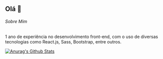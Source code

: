 ## Olá 👋

###### Sobre Mim
1 ano de experiência no desenvolvimento front-end, com o uso de diversas tecnologias como React.js, Sass, Bootstrap, entre outros.

[![Anurag's Github Stats](https://github-readme-stats.vercel.app/api?username=LuizGustavo17&show_icons=true&theme=dark)](https://github.com/anuraghzra/github-readme-stats)
